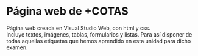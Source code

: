 <h1>Página web de +COTAS</h1>

<p>
  Página web creada en Visual Studio Web, con html y css.
  <br>
  Incluye textos, imágenes, tablas, formularios y listas. Para así disponer de todas aquellas etiquetas que hemos aprendido en esta unidad para dicho examen.
</p>
